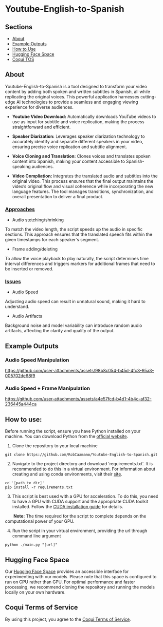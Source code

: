 # Youtube-English-to-Spanish

## Sections

- [About](#about)
- [Example Outputs](#example)
- [How to Use](#usage)
- [Hugging Face Space](#space)
- [Coqui TOS](#tos)

## About <a id="about"></a>

Youtube-English-to-Spanish is a tool designed to transform your video content by adding both spoken and written subtitles in Spanish, all while replicating the original voices. This powerful application harnesses cutting-edge AI technologies to provide a seamless and engaging viewing experience for diverse audiences.

- **Youtube Video Download:** Automatically downloads YouTube videos to use as input for subtitle and voice replication, making the process straightforward and efficient.

- **Speaker Diarization:** Leverages speaker diarization technology to accurately identify and separate different speakers in your video, ensuring precise voice replication and subtitle alignment.

- **Voice Cloning and Translation:** Clones voices and translates spoken content into Spanish, making your content accessible to Spanish-speaking audiences.

- **Video Compliation:** Integrates the translated audio and subtitles into the original video. This process ensures that the final output maintains the video’s original flow and visual coherence while incorporating the new language features. The tool manages transitions, synchronization, and overall presentation to deliver a final product.

### <ins> Approaches </ins>

- Audio stetching/shrinking

To match the video length, the script speeds up the audio in specific sections. This approach ensures that the translated speech fits within the given timestamps for each speaker's segment.

- Frame adding/deleting

To allow the voice playback to play naturally, the script determines time interval differences and triggers markers for additional frames that need to be inserted or removed.

### <ins> Issues </ins>

- Audio Speed

Adjusting audio speed can result in unnatural sound, making it hard to understand.

- Audio Artifacts

Background noise and model variability can introduce random audio artifacts, affecting the clarity and quality of the output.

## Example Outputs <a id="example"></a>

### Audio Speed Manipulation

https://github.com/user-attachments/assets/98b8c054-b45d-4fc3-95a3-005702de68f9

### Audio Speed + Frame Manipulation

https://github.com/user-attachments/assets/a4e57fcd-b4d1-4b4c-af32-236445a444ca

## How to use: <a id="usage"></a>

Before running the script, ensure you have Python installed on your machine. You can download Python from the [official website](https://www.python.org/downloads/). 

1. Clone the repository to your local machine

```
git clone https://github.com/RobCaamano/Youtube-English-to-Spanish.git
```

2. Navigate to the project directory and download 'requirements.txt'. It is recommended to do this in a virtual environment. For information about creating and using conda environments, visit their [site](https://conda.io/projects/conda/en/latest/user-guide/tasks/manage-environments.html).

```
cd '[path to dir]'
pip install -r requirements.txt
```

3. This script is best used with a GPU for acceleration. To do this, you need to have a GPU with CUDA support and the appropriate CUDA toolkit installed. Follow the [CUDA installation guide](https://docs.nvidia.com/cuda/cuda-installation-guide-microsoft-windows/index.html) for details.

&nbsp;&nbsp;&nbsp;&nbsp;&nbsp;&nbsp;&nbsp;**Note:** The time required for the script to complete depends on the computational power of your GPU.

4. Run the script in your virtual environment, providing the url through command line argument

```
python ./main.py "[url]"
```

## Hugging Face Space <a id="space"></a>

Our [Hugging Face Space](https://huggingface.co/spaces/Samin-Rob/FOREIGN-WHISPERS) provides an accessible interface for experimenting with our models. Please note that this space is configured to run on CPU rather than GPU. For optimal performance and faster processing, we recommend cloning the repository and running the models locally on your own hardware.

## Coqui Terms of Service <a id="tos"></a>

By using this project, you agree to the [Coqui Terms of Service](https://coqui.ai/cpml.txt).
